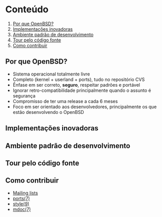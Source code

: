 # Conteúdo
1. [Por que OpenBSD?](#por-que-openbsd)
2. [Implementações inovadoras](#implementações-inovadoras)
3. [Ambiente padrão de desenvolvimento](#ambiente-padrão-de-desenvolvimento)
4. [Tour pelo código fonte](#tour-pelo-código-fonte)
5. [Como contribuir](#como-contribuir)

## Por que OpenBSD?
 - Sistema operacional totalmente livre
 - Completo (kernel + userland + ports), tudo no repositório CVS
 - Ênfase em ser correto, **seguro**, respeitar padrões e portável
 - Ignorar retro-compatibilidade principalmente quando o assunto é segurança
 - Compromisso de ter uma release a cada 6 meses
 - Foco em ser orientado aos desenvolvedores, principalmente os que estão desenvolvendo o OpenBSD

## Implementações inovadoras

## Ambiente padrão de desenvolvimento

## Tour pelo código fonte

## Como contribuir
- [Mailing lists](https://www.openbsd.org/mail.html)
- [ports(7)](https://man.openbsd.org/ports.7)
- [style(9)](https://man.openbsd.org/style.9)
- [mdoc(7)](https://man.openbsd.org/mdoc.7)
